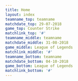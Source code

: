 ```yaml
---
title: Home
layout: index
teamname_top: teamname
matchdate_top: 29-07-2018
game_top: Counter Strike
matchlink_top: '#'
teamname_middle: teamname
matchdate_middle: 31-08-2018
game_middle: League of Legends
matchlink_middle: '#'
teamname_bottom: teamname
matchdate_bottom: 04-10-2018
game_bottom: League of Legends
matchlink_bottom: '#'
---
```


